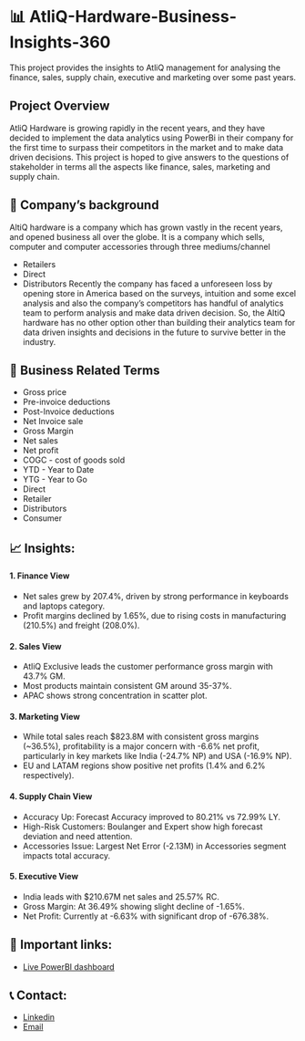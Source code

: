 # 📊 AtliQ-Hardware-Business-Insights-360
This project provides the insights to AtliQ management for analysing the finance, sales, supply chain, executive and marketing over some past years.

## Project Overview
AtliQ Hardware is growing rapidly in the recent years, and they have decided to implement the data analytics using PowerBi in their company for the first time to surpass their competitors in the market and to make data driven decisions. This project is hoped to give answers to the questions of stakeholder in terms all the aspects like finance, sales, marketing and supply chain.

## 🏢 Company’s background
AltiQ hardware is a company which has grown vastly in the recent years, and opened business all over the globe. It is a company which sells, computer and computer accessories through three mediums/channel

- Retailers
- Direct
- Distributors Recently the company has faced a unforeseen loss by opening store in America based on the surveys, intuition and some excel analysis and also the company’s competitors has handful of analytics team to perform analysis and make data driven decision. So, the AltiQ hardware has no other option other than building their analytics team for data driven insights and decisions in the future to survive better in the industry.

## 📝 Business Related Terms
- Gross price
- Pre-invoice deductions
- Post-Invoice deductions
- Net Invoice sale
- Gross Margin
- Net sales
- Net profit
- COGC - cost of goods sold
- YTD - Year to Date
- YTG - Year to Go
- Direct
- Retailer
- Distributors
- Consumer

## 📈 Insights:
#### 1. Finance View
- Net sales grew by 207.4%, driven by strong performance in keyboards and laptops category.
- Profit margins declined by 1.65%, due to rising costs in manufacturing (210.5%) and freight (208.0%).
#### 2. Sales View
- AtliQ Exclusive leads the customer performance gross margin with 43.7% GM.
- Most products maintain consistent GM around 35-37%.
- APAC shows strong concentration in scatter plot.
#### 3. Marketing View
- While total sales reach $823.8M with consistent gross margins (~36.5%), profitability is a major concern with -6.6% net profit, particularly in key markets like India (-24.7% NP) and USA (-16.9% NP).
- EU and LATAM regions show positive net profits (1.4% and 6.2% respectively).
#### 4. Supply Chain View
- Accuracy Up: Forecast Accuracy improved to 80.21% vs 72.99% LY.
- High-Risk Customers: Boulanger and Expert show high forecast deviation and need attention.
- Accessories Issue: Largest Net Error (-2.13M) in Accessories segment impacts total accuracy.
#### 5. Executive View
- India leads with $210.67M net sales and 25.57% RC.
- Gross Margin: At 36.49% showing slight decline of -1.65%.
- Net Profit: Currently at -6.63% with significant drop of -676.38%.

## 🔗 Important links:
- [Live PowerBI dashboard](https://app.powerbi.com/view?r=eyJrIjoiNDJkZGE0OTktNzQ0OS00YTA2LTlmYWItMmE1MGJhMTM5MDBmIiwidCI6ImM2ZTU0OWIzLTVmNDUtNDAzMi1hYWU5LWQ0MjQ0ZGM1YjJjNCJ9)
## 📞 Contact:
- [Linkedin](https://www.linkedin.com/in/surajkant9/)
- [Email](surajkant264@gmail.com)
